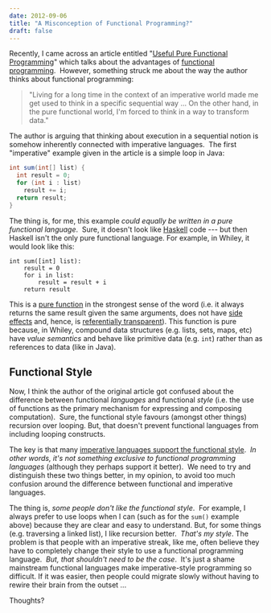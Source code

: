 ```yaml
---
date: 2012-09-06
title: "A Misconception of Functional Programming?"
draft: false
---
```


Recently, I came across an article entitled "[Useful Pure Functional Programming](http://me-hunz.blogspot.co.uk/2012/09/useful-pure-functional-programming.html)" which talks about the advantages of [functional programming](http://en.wikipedia.org/wiki/Functional_programming).  However, something struck me about the way the author thinks about functional programming:
> "Living for a long time in the context of an imperative world made me get used to think in a specific sequential way ... On the other hand, in the pure functional world, I'm forced to think in a way to transform data."

The author is arguing that thinking about execution in a sequential notion is somehow inherently connected with imperative languages.  The first "imperative" example given in the article is a simple loop in Java:

```java
int sum(int[] list) {
  int result = 0;
  for (int i : list)
    result += i;
  return result;
}
```

The thing is, for me, this example *could equally be written in a pure functional language*.  Sure, it doesn't look like [Haskell](http://www.haskell.org/) code --- but then Haskell isn't the only pure functional language. For example, in Whiley, it would look like this:

```whiley
int sum([int] list):
    result = 0
    for i in list:
        result = result + i
    return result
```

This is a [pure function](http://en.wikipedia.org/wiki/Pure_function) in the strongest sense of the word (i.e. it always returns the same result given the same arguments, does not have [side effects](http://en.wikipedia.org/wiki/Side_effect_(computer_science)) and, hence, is [referentially transparent](http://en.wikipedia.org/wiki/Referential_transparency_(computer_science))).  This function is pure because, in Whiley, compound data structures (e.g. lists, sets, maps, etc) have *value semantics* and behave like primitive data (e.g. `int`) rather than as references to data (like in Java).

## Functional Style
Now, I think the author of the original article got confused about the difference between functional *languages* and functional *style* (i.e. the use of functions as the primary mechanism for expressing and composing computation).  Sure, the functional style favours (amongst other things) recursion over looping.  But, that doesn't prevent functional languages from including looping constructs.

The key is that many [imperative languages support the functional style](http://en.wikipedia.org/wiki/Functional_programming#Functional_programming_in_non-functional_languages).  *In other words, it's not something exclusive to functional programming languages* (although they perhaps support it better).  We need to try and distinguish these two things better, in my opinion, to avoid too much confusion around the difference between functional and imperative languages.

The thing is, *some people don't like the functional style*.  For example, I always prefer to use loops when I can (such as for the `sum()` example above) because they are clear and easy to understand.  But, for some things (e.g. traversing a linked list), I like recursion better.  *That's my style*.  The problem is that people with an imperative streak, like me, often believe they have to completely change their style to use a functional programming language.  *But, that shouldn't need to be the case*.  It's just a shame mainstream functional languages make imperative-style programming so difficult.  If it was easier, then people could migrate slowly without having to rewire their brain from the outset ...

Thoughts?

